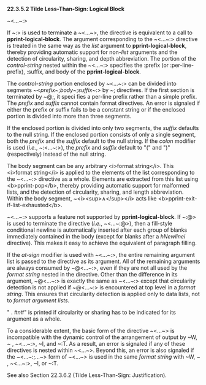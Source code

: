**22.3.5.2 Tilde Less-Than-Sign: Logical Block** 

~\<...~:\> 

If ~:\> is used to terminate a ~\<...~\>, the directive is equivalent to a call to **pprint-logical-block**. The argument corresponding to the ~\<...~:\> directive is treated in the same way as the *list* argument to **pprint-logical-block**, thereby providing automatic support for non-*list* arguments and the detection of circularity, sharing, and depth abbreviation. The portion of the *control-string* nested within the ~\<...~:\> specifies the :prefix (or :per-line-prefix), :suffix, and body of the **pprint-logical-block**. 

The *control-string* portion enclosed by ~\<...~:\> can be divided into segments ~\<*prefix*~;*body*~;*suffix*~:\> by ~; directives. If the first section is terminated by ~@;, it speci fies a per-line prefix rather than a simple prefix. The *prefix* and *suffix* cannot contain format directives. An error is signaled if either the prefix or suffix fails to be a constant string or if the enclosed portion is divided into more than three segments. 

If the enclosed portion is divided into only two segments, the *suffix* defaults to the null string. If the enclosed portion consists of only a single segment, both the *prefix* and the *suffix* default to the null string. If the *colon* modifier is used (*i.e.*, ~:\<...~:\>), the *prefix* and *suffix* default to "(" and ")" (respectively) instead of the null string. 

The body segment can be any arbitrary \<i\>format string\</i\>. This \<i\>format string\</i\> is applied to the elements of the list corresponding to the ~\<...~:\> directive as a whole. Elements are extracted from this list using \<b\>pprint-pop\</b\>, thereby providing automatic support for malformed lists, and the detection of circularity, sharing, and length abbreviation. Within the body segment, ~\<i\>\<sup\>∧\</sup\>\</i\> acts like \<b\>pprint-exit-if-list-exhausted\</b\>. 

~\<...~:\> supports a feature not supported by **pprint-logical-block**. If ~:@\> is used to terminate the directive (*i.e.*, ~\<...~:@\>), then a fill-style conditional newline is automatically inserted after each group of blanks immediately contained in the body (except for blanks after a *hNewlinei* directive). This makes it easy to achieve the equivalent of paragraph filling. 

If the *at-sign* modifier is used with ~\<...~:\>, the entire remaining argument list is passed to the directive as its argument. All of the remaining arguments are always consumed by ~@\<...~:\>, even if they are not all used by the *format string* nested in the directive. Other than the difference in its argument, ~@\<...~:\> is exactly the same as ~\<...~:\> except that circularity detection is not applied if ~@\<...~:\> is encountered at top level in a *format string*. This ensures that circularity detection is applied only to data lists, not to *format argument lists*. 

" . #*n*#" is printed if circularity or sharing has to be indicated for its argument as a whole. 

 

 

To a considerable extent, the basic form of the directive ~\<...~\> is incompatible with the dynamic control of the arrangement of output by ~W, ~ , ~\<...~:\>, ~I, and ~:T. As a result, an error is signaled if any of these directives is nested within ~\<...~\>. Beyond this, an error is also signaled if the ~\<...~:;...~\> form of ~\<...~\> is used in the same *format string* with ~W, ~ , ~\<...~:\>, ~I, or ~:T. 

See also Section 22.3.6.2 (Tilde Less-Than-Sign: Justification). 

